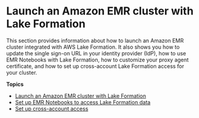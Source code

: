 # Launch an Amazon EMR cluster with Lake Formation<a name="emr-lf-launch"></a>

This section provides information about how to launch an Amazon EMR cluster integrated with AWS Lake Formation\. It also shows you how to update the single sign\-on URL in your identity provider \(IdP\), how to use EMR Notebooks with Lake Formation, how to customize your proxy agent certificate, and how to set up cross\-account Lake Formation access for your cluster\. 

**Topics**
+ [Launch an Amazon EMR cluster with Lake Formation](emr-lf-launch-cluster.md)
+ [Set up EMR Notebooks to access Lake Formation data](emr-lf-notebook.md)
+ [Set up cross\-account access](emr-lf-cross-account-access.md)